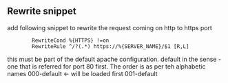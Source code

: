 ## Rewrite snippet
add following snippet to rewrite the request coming on http to https port

```        RewriteEngine On
        RewriteCond %{HTTPS} !=on
        RewriteRule ^/?(.*) https://%{SERVER_NAME}/$1 [R,L]
```

this must be part of the default apache configuration. default in the sense - one that is referred for port 80 first. The order is as per teh alphabetic names 
000-default       <- will be loaded first
001-default
